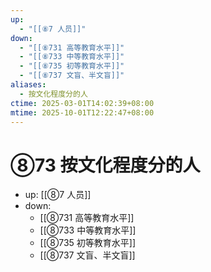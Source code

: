 ```yaml
---
up:
  - "[[⑧7 人员]]"
down:
  - "[[⑧731 高等教育水平]]"
  - "[[⑧733 中等教育水平]]"
  - "[[⑧735 初等教育水平]]"
  - "[[⑧737 文盲、半文盲]]"
aliases:
  - 按文化程度分的人
ctime: 2025-03-01T14:02:39+08:00
mtime: 2025-10-01T12:22:47+08:00
---
```


# ⑧73 按文化程度分的人

- up: [[⑧7 人员]]
- down:	
	- [[⑧731 高等教育水平]]
	- [[⑧733 中等教育水平]]
	- [[⑧735 初等教育水平]]
	- [[⑧737 文盲、半文盲]]
	
